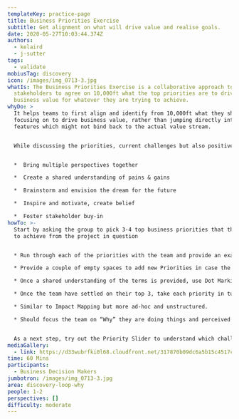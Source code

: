 ```yaml
---
templateKey: practice-page
title: Business Priorities Exercise
subtitle: Get alignment on what will drive value and realise goals.
date: 2020-05-27T10:03:44.374Z
authors:
  - kelaird
  - j-sutter
tags:
  - validate
mobiusTag: discovery
icon: /images/img_0713-3.jpg
whatIs: The Business Priorities Exercise is a collaborative approach to getting
  stakeholders to agree on 10,000ft what the top priorities are to drive
  business value for whatever they are trying to achieve.
whyDo: >
  It helps teams to first align and identify from 10,000ft what they should be
  focusing on to drive business value, rather than jumping directly into
  features which might not bind back to the actual value stream. 


  While discussing the priorities, current challenges but also positives can come to light which may not have been visible to everyone.


  *  Bring multiple perspectives together

  *  Create a shared understanding of pains & gains

  *  Brainstorm and envision the dream for the future

  *  Inspire and motivate, create belief

  *  Foster stakeholder buy-in
howTo: >-
  Start by asking the group to pick 3-4 top business priorities that they want
  to achieve from the project in question


  * Run through each of the priorities with the team and provide an example (note: don’t lead the witness!). Have an open discussion on what the participants understand under the term and start to frame it more clearly.

  * Provide a couple of empty spaces to add new Priorities in case the team is missing something

  * Once a shared understanding of the terms is provided, use Dot Marking. Ask them to vote for the top 3 then workup a mind map for them identifying what they actually mean

  * Once the team have settled on their top 3, take each priority in turn and have a more detailed discussion about it. Use different coloured markers to denote the positive and challenges they currently have and the future hopes in the area being discussed.

  * Similar to Impact Mapping but more ad-hoc and unstructured.

  * Should focus the team on “Why” they are doing things and perceived benefits.


  As a next step, try out the Priority Slider to understand which challenges and hopes are most important for the participants.
mediaGallery:
  - link: https://d33wubrfki0l68.cloudfront.net/317870b09dc6a5b15c4517c141c82366ddde8596/e1070/images/img_0713-3.jpg
time: 60 Mins
participants:
  - Business Decision Makers
jumbotron: /images/img_0713-3.jpg
area: discovery-loop-why
people: 1-2
perspectives: []
difficulty: moderate
---
```

